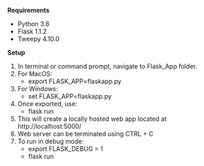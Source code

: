  **Requirements**
 
 - Python 3.8
 - Flask 1.1.2
 - Tweepy 4.10.0
 
 **Setup**
 1. In terminal or command prompt, navigate to Flask_App folder.
 2. For MacOS:
    - export FLASK_APP=flaskapp.py 
 3. For Windows:
    - set FLASK_APP=flaskapp.py
 4. Once exported, use:
    - flask run
 5. This will create a locally hosted web app located at http://localhost:5000/
 6. Web server can be terminated using CTRL + C
 7. To run in debug mode:
    - export FLASK_DEBUG = 1
    - flask run
